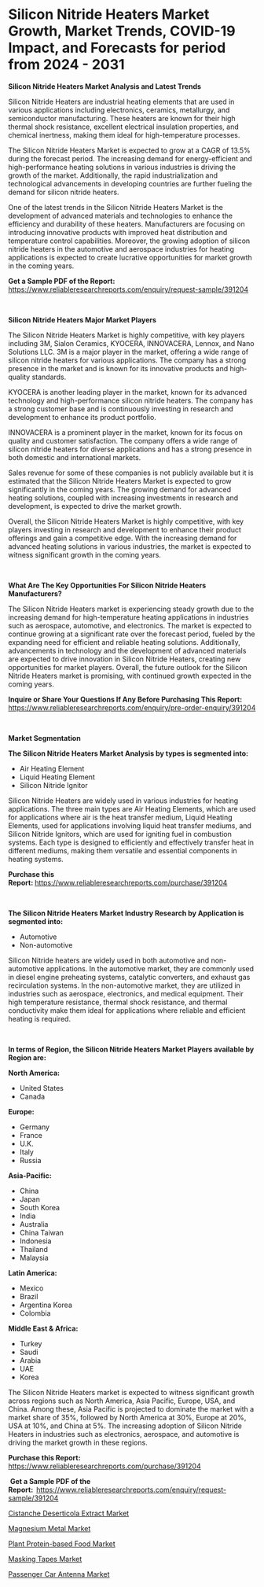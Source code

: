 <p><h1>Silicon Nitride Heaters Market Growth, Market Trends, COVID-19 Impact, and Forecasts for period from 2024 - 2031</h1></p><p><strong>Silicon Nitride Heaters Market Analysis and Latest Trends</strong></p>
<p><p>Silicon Nitride Heaters are industrial heating elements that are used in various applications including electronics, ceramics, metallurgy, and semiconductor manufacturing. These heaters are known for their high thermal shock resistance, excellent electrical insulation properties, and chemical inertness, making them ideal for high-temperature processes.</p><p>The Silicon Nitride Heaters Market is expected to grow at a CAGR of 13.5% during the forecast period. The increasing demand for energy-efficient and high-performance heating solutions in various industries is driving the growth of the market. Additionally, the rapid industrialization and technological advancements in developing countries are further fueling the demand for silicon nitride heaters.</p><p>One of the latest trends in the Silicon Nitride Heaters Market is the development of advanced materials and technologies to enhance the efficiency and durability of these heaters. Manufacturers are focusing on introducing innovative products with improved heat distribution and temperature control capabilities. Moreover, the growing adoption of silicon nitride heaters in the automotive and aerospace industries for heating applications is expected to create lucrative opportunities for market growth in the coming years.</p></p>
<p><strong>Get a Sample PDF of the Report:&nbsp;</strong> <a href="https://www.reliableresearchreports.com/enquiry/request-sample/391204">https://www.reliableresearchreports.com/enquiry/request-sample/391204</a></p>
<p>&nbsp;</p>
<p><strong>Silicon Nitride Heaters Major Market Players</strong></p>
<p><p>The Silicon Nitride Heaters Market is highly competitive, with key players including 3M, Sialon Ceramics, KYOCERA, INNOVACERA, Lennox, and Nano Solutions LLC. 3M is a major player in the market, offering a wide range of silicon nitride heaters for various applications. The company has a strong presence in the market and is known for its innovative products and high-quality standards. </p><p>KYOCERA is another leading player in the market, known for its advanced technology and high-performance silicon nitride heaters. The company has a strong customer base and is continuously investing in research and development to enhance its product portfolio. </p><p>INNOVACERA is a prominent player in the market, known for its focus on quality and customer satisfaction. The company offers a wide range of silicon nitride heaters for diverse applications and has a strong presence in both domestic and international markets. </p><p>Sales revenue for some of these companies is not publicly available but it is estimated that the Silicon Nitride Heaters Market is expected to grow significantly in the coming years. The growing demand for advanced heating solutions, coupled with increasing investments in research and development, is expected to drive the market growth. </p><p>Overall, the Silicon Nitride Heaters Market is highly competitive, with key players investing in research and development to enhance their product offerings and gain a competitive edge. With the increasing demand for advanced heating solutions in various industries, the market is expected to witness significant growth in the coming years.</p></p>
<p>&nbsp;</p>
<p><strong>What Are The Key Opportunities For Silicon Nitride Heaters Manufacturers?</strong></p>
<p><p>The Silicon Nitride Heaters market is experiencing steady growth due to the increasing demand for high-temperature heating applications in industries such as aerospace, automotive, and electronics. The market is expected to continue growing at a significant rate over the forecast period, fueled by the expanding need for efficient and reliable heating solutions. Additionally, advancements in technology and the development of advanced materials are expected to drive innovation in Silicon Nitride Heaters, creating new opportunities for market players. Overall, the future outlook for the Silicon Nitride Heaters market is promising, with continued growth expected in the coming years.</p></p>
<p><strong>Inquire or Share Your Questions If Any Before Purchasing This Report:</strong> <a href="https://www.reliableresearchreports.com/enquiry/pre-order-enquiry/391204">https://www.reliableresearchreports.com/enquiry/pre-order-enquiry/391204</a></p>
<p>&nbsp;</p>
<p><strong>Market Segmentation</strong></p>
<p><strong>The Silicon Nitride Heaters Market Analysis by types is segmented into:</strong></p>
<p><ul><li>Air Heating Element</li><li>Liquid Heating Element</li><li>Silicon Nitride Ignitor</li></ul></p>
<p><p>Silicon Nitride Heaters are widely used in various industries for heating applications. The three main types are Air Heating Elements, which are used for applications where air is the heat transfer medium, Liquid Heating Elements, used for applications involving liquid heat transfer mediums, and Silicon Nitride Ignitors, which are used for igniting fuel in combustion systems. Each type is designed to efficiently and effectively transfer heat in different mediums, making them versatile and essential components in heating systems.</p></p>
<p><strong>Purchase this Report:&nbsp;</strong><a href="https://www.reliableresearchreports.com/purchase/391204">https://www.reliableresearchreports.com/purchase/391204</a></p>
<p>&nbsp;</p>
<p><strong>The Silicon Nitride Heaters Market Industry Research by Application is segmented into:</strong></p>
<p><ul><li>Automotive</li><li>Non-automotive</li></ul></p>
<p><p>Silicon Nitride heaters are widely used in both automotive and non-automotive applications. In the automotive market, they are commonly used in diesel engine preheating systems, catalytic converters, and exhaust gas recirculation systems. In the non-automotive market, they are utilized in industries such as aerospace, electronics, and medical equipment. Their high temperature resistance, thermal shock resistance, and thermal conductivity make them ideal for applications where reliable and efficient heating is required.</p></p>
<p>&nbsp;</p>
<p><strong>In terms of Region, the Silicon Nitride Heaters Market Players available by Region are:</strong></p>
<p>
    <p> <strong> North America: </strong>
        <ul>
            <li>United States</li>
            <li>Canada</li>
        </ul>
        </p> 
    <p> <strong> Europe: </strong>
        <ul>
            <li>Germany</li>
            <li>France</li>
            <li>U.K.</li>
            <li>Italy</li>
            <li>Russia</li>
        </ul>
        </p> 
    <p> <strong> Asia-Pacific: </strong>
        <ul>
            <li>China</li>
            <li>Japan</li>
            <li>South Korea</li>
            <li>India</li>
            <li>Australia</li>
            <li>China Taiwan</li>
            <li>Indonesia</li>
            <li>Thailand</li>
            <li>Malaysia</li>
        </ul>
        </p> 
    <p> <strong> Latin America: </strong>
        <ul>
            <li>Mexico</li>
            <li>Brazil</li>
            <li>Argentina Korea</li>
            <li>Colombia</li>
        </ul>
        </p> 
    <p> <strong> Middle East & Africa: </strong>
        <ul>
            <li>Turkey</li>
            <li>Saudi</li>
            <li>Arabia</li>
            <li>UAE</li>
            <li>Korea</li>
        </ul>
    </p>
    </p>
<p><p>The Silicon Nitride Heaters market is expected to witness significant growth across regions such as North America, Asia Pacific, Europe, USA, and China. Among these, Asia Pacific is projected to dominate the market with a market share of 35%, followed by North America at 30%, Europe at 20%, USA at 10%, and China at 5%. The increasing adoption of Silicon Nitride Heaters in industries such as electronics, aerospace, and automotive is driving the market growth in these regions.</p></p>
<p><strong>Purchase this Report: </strong><a href="https://www.reliableresearchreports.com/purchase/391204">https://www.reliableresearchreports.com/purchase/391204</a></p>
<p>&nbsp;<strong>Get a Sample PDF of the Report:&nbsp;&nbsp;</strong><a href="https://www.reliableresearchreports.com/enquiry/request-sample/391204">https://www.reliableresearchreports.com/enquiry/request-sample/391204</a></p>
<p><strong></strong></p>
<p><p><a href="https://github.com/kosella/Market-Research-Report-List-2/blob/main/cistanche-deserticola-extract-market.md">Cistanche Deserticola Extract Market</a></p><p><a href="https://view.publitas.com/reportprime-1/magnesium-metal-market-research-report-reveals-the-latest-trends-and-opportunities-of-this-market-for-period-from-2024-2031/">Magnesium Metal Market</a></p><p><a href="https://copper-carbon-84f.notion.site/Plant-Protein-based-Food-Market-Analysis-and-Market-Size-Global-Industry-Overview-Market-Segmentat-184ea1777f024eeaa0a1e71c36cc77b9">Plant Protein-based Food Market</a></p><p><a href="https://view.publitas.com/reportprime-1/masking-tapes-market-a-comprehensive-report-of-its-market-share-growth-trends-2024-2031/">Masking Tapes Market</a></p><p><a href="https://cedar-agate-3da.notion.site/Passenger-Car-Antenna-Market-Size-Growing-and-Forecasted-for-period-from-2024-2031-and-provides-co-aab6ecd5db11403ea32699d48648d71b">Passenger Car Antenna Market</a></p></p>